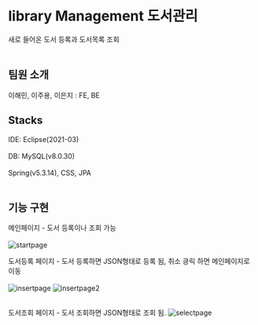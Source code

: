 # library Management 도서관리

새로 들어온 도서 등록과 도서목록 조회
<br></br>

## 팀원 소개
이해민, 이주용, 이은지 : FE, BE

## Stacks

IDE: Eclipse(2021-03)<br></br>
DB: MySQL(v8.0.30)<br></br>
Spring(v5.3.14), CSS, JPA<br></br>

## 기능 구현
메인페이지 - 도서 등록이나 조회 가능<br></br>
![startpage](https://user-images.githubusercontent.com/111646028/196346529-1d073970-cc57-4b04-9551-05f657b8eede.PNG)

도서등록 페이지 - 도서 등록하면 JSON형태로 등록 됨, 취소 킁릭 하면 메인페이지로 이동<br></br>
![insertpage](https://user-images.githubusercontent.com/111646028/196346903-f96d5b49-734e-40e0-b15b-31d01d77c428.PNG)
![insertpage2](https://user-images.githubusercontent.com/111646028/196346947-de9c2c3e-40b9-4fb2-81f8-e074c1103c2b.PNG)
<br></br>

도서조회 페이지 - 도서 조회하면 JSON형태로 조회 됨.
![selectpage](https://user-images.githubusercontent.com/111646028/196347337-43cbb6ab-cd4b-43bc-94ae-7ef3f4c86420.PNG)
<br></br>
